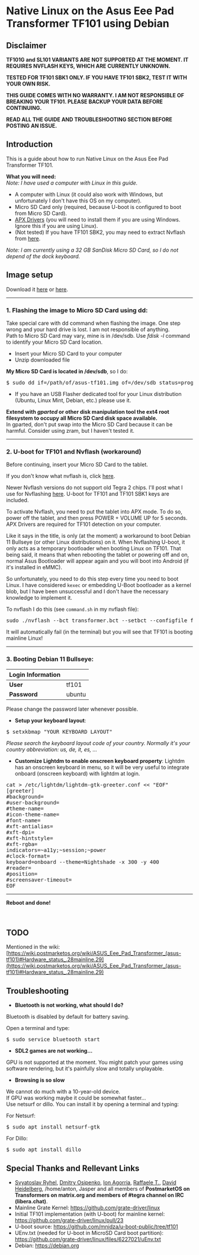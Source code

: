 # **Native Linux on the Asus Eee Pad Transformer TF101 using Debian**

## **Disclaimer**
<b>TF101G and SL101 VARIANTS ARE NOT SUPPORTED AT THE MOMENT. IT REQUIRES NVFLASH KEYS, WHICH ARE CURRENTLY UNKNOWN.

TESTED FOR TF101 SBK1 ONLY. IF YOU HAVE TF101 SBK2, TEST IT WITH YOUR OWN RISK.

THIS GUIDE COMES WITH NO WARRANTY. I AM NOT RESPONSIBLE OF BREAKING YOUR TF101.
PLEASE BACKUP YOUR DATA BEFORE CONTINUING.

READ ALL THE GUIDE AND TROUBLESHOOTING SECTION BEFORE POSTING AN ISSUE.</b>

## **Introduction**

This is a guide about how to run Native Linux on the Asus Eee Pad Transformer TF101.

**What you will need:**  
*Note: I have used a computer with Linux in this guide.*

-   A computer with Linux (it could also work with Windows, but unfortunately I don't have this OS on my computer).
-   Micro SD Card only (required, because U-boot is configured to boot from Micro SD Card).
-   [APX Drivers](https://forum.xda-developers.com/t/adb-fb-apx-driver-universal-naked-driver-0-72.1514942/) (you will need to install them if you are using Windows. Ignore this if you are using Linux).
-   (Not tested) If you have TF101 SBK2, you may need to extract Nvflash from [here](https://github.com/francoism90/tf101-config).

*Note: I am currently using a 32 GB SanDisk Micro SD Card, so I do not depend of the dock keyboard.*

## **Image setup**

Download it [here](https://sourceforge.net/projects/tf101-linux-images/files/debian-11-bullseye-grate/kernel-5.14.0-rc5/tf101-11.0-BullseyeXFCE-armhf-Tegra-kernel-5.14.0-rc5.img.xz) or [here](https://sourceforge.net/projects/tf101-linux-images/files/debian-11-bullseye-grate/kernel-5.14.0-rc5/tf101-11.0-BullseyeXFCE-armhf-Tegra-kernel-5.14.0-rc5.img).

---
  
### **1. Flashing the image to Micro SD Card using dd**:
Take special care with dd command when flashing the image. One step wrong and your hard drive is lost. I am not responsible of anything.  
Path to Micro SD Card may vary, mine is in /dev/sdb. Use  _fdisk -l_  command to identify your Micro SD Card location.

-   Insert your Micro SD Card to your computer
-   Unzip downloaded file

**My Micro SD Card is located in /dev/sdb**, so I do:

<pre>$ sudo dd if=/path/of/asus-tf101.img of=/dev/sdb status=progress</pre>

* If you have an USB Flasher dedicated tool for your Linux distribution (Ubuntu, Linux Mint, Debian, etc.) please use it.

**Extend with  _gparted_  or other disk manipulation tool the ext4 root filesystem to occupy all Micro SD Card disk space available.**  
In gparted, don't put swap into the Micro SD Card because it can be harmful. Consider using zram, but I haven't tested it.  

---
  
### **2. U-boot for TF101 and Nvflash** (workaround)

Before continuing, insert your Micro SD Card to the tablet.

If you don't know what nvflash is, click [here](https://nvflash.en.lo4d.com/windows).

Newer Nvflash versions do not support old Tegra 2 chips. 
I'll post what I use for Nvflashing [here](https://github.com/antonialoytorrens/TF101-linux-images/raw/master/vendor/nvflash-sbk1/tf101-sbk1-nvflash.zip). U-boot for TF101 and TF101 SBK1 keys are included.


To activate Nvflash, you need to put the tablet into APX mode.
To do so, power off the tablet, and then press POWER + VOLUME UP for 5 seconds.
APX Drivers are required for TF101 detection on your computer.


Like it says in the title, is only (at the moment) a workaround to boot Debian 11 Bullseye (or other Linux distributions) on it.
When Nvflashing U-boot, it only acts as a temporary bootloader when booting Linux on TF101. That being said, it means that when rebooting the tablet
or powering off and on, normal Asus Bootloader will appear again and you will boot into Android (if it's installed in eMMC).

So unfortunately, you need to do this step every time you need to boot Linux.
I have considered `kexec` or embedding U-Boot bootloader as a kernel blob, but I have been unsuccessful and I don't have the necessary knowledge to implement it.

To nvflash I do this (see `command.sh` in my nvflash file): 

<pre>sudo ./nvflash --bct transformer.bct --setbct --configfile flash.cfg --bl u-boot.bin --odmdata 0x300d8011 --sbk 0x1682CCD8 0x8A1A43EA 0xA532EEB6 0xECFE1D98 --sync</pre>

It will automatically fail (in the terminal) but you will see that TF101 is booting mainline Linux!

---

### **3. Booting Debian 11 Bullseye**:
  
| Login Information |  |
| -- | -- |
| **User** | tf101 |
| **Password** | ubuntu |
  
Please change the password later whenever possible.
  
- **Setup your keyboard layout**:

<pre>$ setxkbmap "YOUR KEYBOARD LAYOUT"</pre>

*Please search the keyboard layout code of your country. Normally it's your country abbreviation: us, de, it, es, ...* 


- **Customize Lightdm to enable onscreen keyboard property**:
Lightdm has an onscreen keyboard in menu, so it will be very useful to integrate onboard (onscreen keyboard) with lightdm at login.  

<pre>cat > /etc/lightdm/lightdm-gtk-greeter.conf << "EOF"
[greeter]
#background=
#user-background=
#theme-name=
#icon-theme-name=
#font-name=
#xft-antialias=
#xft-dpi=
#xft-hintstyle=
#xft-rgba=
indicators=~a11y;~session;~power
#clock-format=
keyboard=onboard --theme=Nightshade -x 300 -y 400
#reader=
#position=
#screensaver-timeout=
EOF</pre>

---

**Reboot and done!**  

<br/>

## **TODO**

Mentioned in the wiki: [https://wiki.postmarketos.org/wiki/ASUS_Eee_Pad_Transformer_(asus-tf101)#Hardware_status_.28mainline.29](https://wiki.postmarketos.org/wiki/ASUS_Eee_Pad_Transformer_(asus-tf101)#Hardware_status_.28mainline.29)

## **Troubleshooting**

- **Bluetooth is not working, what should I do?**

Bluetooth is disabled by default for battery saving.

Open a terminal and type:
<pre>
$ sudo service bluetooth start
</pre>

- **SDL2 games are not working...**

GPU is not supported at the moment. 
You might patch your games using software rendering, but it's painfully slow and totally unplayable.

- **Browsing is so slow**

We cannot do much with a 10-year-old device.<br/>
If GPU was working maybe it could be somewhat faster...<br/>
Use netsurf or dillo. You can install it by opening a terminal and typing:

For Netsurf:
<pre>
$ sudo apt install netsurf-gtk
</pre>

For Dillo:
<pre>
$ sudo apt install dillo
</pre>

  
## **Special Thanks and Rellevant Links**
- [Svyatoslav Ryhel](https://github.com/clamor-s), [Dmitry Osipenko](https://github.com/digetx), [Ion Agorria](https://gitlab.com/IonAgorria), [Raffaele T.](https://tuxphones.com/author/r/), [David Heidelberg](https://floss.social/@okias), /home/anton, Jasper and all members of **PostmarketOS on Transformers on matrix.org and members of #tegra channel on IRC (libera.chat)**.
- Mainline Grate Kernel: https://github.com/grate-driver/linux
- Initial TF101 implementation (with U-boot) for mainline kernel: https://github.com/grate-driver/linux/pull/23
- U-boot source: https://github.com/mnidza/u-boot-public/tree/tf101
- UEnv.txt (needed for U-boot in MicroSD Card boot partition): https://github.com/grate-driver/linux/files/6227021/uEnv.txt
- Debian: https://debian.org
<br/>
